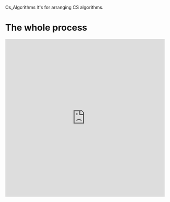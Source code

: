  Cs_Algorithms
It's for arranging CS algorithms.
<h1>The whole process</h1>

<iframe frameborder="0" style="width:100%;height:500px;" src="https://viewer.diagrams.net/?title=Untitled%20Diagram.drawio#Uhttps%3A%2F%2Fdrive.google.com%2Fuc%3Fid%3D1veYTPq60niRpr9ovHwkaV-d3Nr2up0a1%26export%3Ddownload"></iframe>
